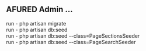 ## AFURED Admin ...

run - php artisan migrate
<br/>
run - php artisan db:seed
<br>
run - php artisan db:seed --class=PageSectionsSeeder
<br>
run - php artisan db:seed --class=PageSearchSeeder


